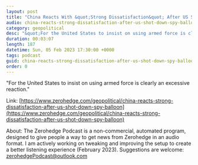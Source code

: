 ```yaml
---
layout: post
title: "China Reacts With &quot;Strong Dissatisfaction&quot; After US Shot Down Spy Balloon"
audio: china-reacts-strong-dissatisfaction-after-us-shot-down-spy-balloon-7
category: geopolitical
desc: "&quot;For the United States to insist on using armed force is clearly an excessive reaction.&quot;"
duration: 00:03:07
length: 187
datetime: Sun, 05 Feb 2023 17:30:00 +0000
tags: podcast
guid: china-reacts-strong-dissatisfaction-after-us-shot-down-spy-balloon-0
order: 0
---
```

&quot;For the United States to insist on using armed force is clearly an excessive reaction.&quot;

Link: [https://www.zerohedge.com/geopolitical/china-reacts-strong-dissatisfaction-after-us-shot-down-spy-balloon](https://www.zerohedge.com/geopolitical/china-reacts-strong-dissatisfaction-after-us-shot-down-spy-balloon)

About: The Zerohedge Podcast is a non-commercial, automated program, designed to give people a way to get news from Zerohedge in an audio format.  I am actively working on tweaking and improving the setup to create a better listening experience (February 2023).  Suggestions are welcome: [zerohedgePodcast@outlook.com](mailto:zerohedgePodcast@outlook.com)